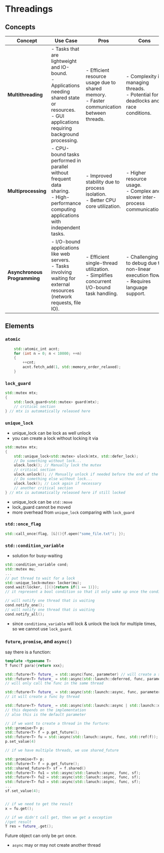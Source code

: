 # Threadings

## Concepts

| Concept                      | Use Case                                                                                                                                               | Pros                                                                                        | Cons                                                                                     |
| ---------------------------- | ------------------------------------------------------------------------------------------------------------------------------------------------------ | ------------------------------------------------------------------------------------------- | ---------------------------------------------------------------------------------------- |
| **Multithreading**           | - Tasks that are lightweight and IO-bound.<br>- Applications needing shared state or resources.<br>- GUI applications requiring background processing. | - Efficient resource usage due to shared memory.<br>- Faster communication between threads. | - Complexity in managing threads.<br>- Potential for deadlocks and race conditions.      |
| **Multiprocessing**          | - CPU-bound tasks performed in parallel without frequent data sharing.<br>- High-performance computing applications with independent tasks.            | - Improved stability due to process isolation.<br>- Better CPU core utilization.            | - Higher resource usage.<br>- Complex and slower inter-process communication.            |
| **Asynchronous Programming** | - I/O-bound applications like web servers.<br>- Tasks involving waiting for external resources (network requests, file IO).                            | - Efficient single-thread utilization.<br>- Simplifies concurrent I/O-bound task handling.  | - Challenging to debug due to non-linear execution flow.<br>- Requires language support. |

## Elements


### `atomic`

```cpp
    std::atomic_int acnt;
    for (int n = 0; n < 10000; ++n)
    {
        ++cnt;
        acnt.fetch_add(1, std::memory_order_relaxed);
    }
```


### `lock_guard`


```cpp
std::mutex mtx;
{
    std::lock_guard<std::mutex> guard(mtx);
    // critical section
} // mtx is automatically released here
```

### `unique_lock`

- unique_lock can be lock as well unlock
- you can create a lock without locking it via 
```cpp
std::mutex mtx;
{
    std::unique_lock<std::mutex> ulock(mtx, std::defer_lock);
    // Do something without lock...
    ulock.lock(); // Manually lock the mutex
    // critical section
    ulock.unlock(); // Manually unlock if needed before the end of the scope
    // Do something else without lock...
    ulock.lock(); // Lock again if necessary
    // another critical section
} // mtx is automatically released here if still locked

```

- unique_lock can be `std::move`
- lock_guard cannot be moved
- more overhead from `unique_lock` comparing with `lock_guard`


### `std::once_flag`

```cpp
std::call_once(flag, [&](){f.open("some_file.txt"); });
```



### `std::condition_variable`

- solution for busy-waiting

```cpp
std::condition_variable cond;
std::mutex mu;
...
// put thread to wait for a lock
std::unique_lock<mutex> locker(mu);
cond.wait(locker, [](){return if(1 == 1)}); 
// it represent a bool condition so that it only wake up once the condition is satisfied

// will notify one thread that is waiting
cond.notify_one();
// will notify one thread that is waiting
cond.notify_all();
```

- since `conditiona_variable` will lock & unlock the lock for multiple times, so we cannot use `lock_guard`. 




### `future`, `promise`, and `async()`

say there is a function:
```cpp
template <typename T>
T func(T para){return xxx};

std::future<T> future_ = std::async(func, parameter) // will create a seperate thread
std::future<T> future_ = std::async(std::launch::deferred, func, parameter) 
// will only call the func in the same thread

std::future<T> future_ = std::async(std::launch::async, func, parameter) 
// it will create a func by thread

std::future<T> future_ = std::async(std::launch::async | std::launch::deferred, func, parameter) 
// this depends on the implementation
// also this is the default parameter

// if we want to create a thread in the furture:
std::promise<T> p;
std::future<T> f = p.get_future();
std::future<T> fu = std::async(std::lanuch::async, func, std::ref(f));
p.set_value(4)

// if we have multiple threads, we use shared_future

std::promise<T> p;
std::future<T> f = p.get_future();
std::shared_future<T> sf = f.shared()
std::future<T> fu1 = std::async(std::lanuch::async, func, sf);
std::future<T> fu2 = std::async(std::lanuch::async, func, sf);
std::future<T> fu3 = std::async(std::lanuch::async, func, sf);
...
sf.set_value(4);


// if we need to get the result
x = fu.get(); 

// if we didn't call get, then we get a exception
//get result
T res = future_.get();
```

Future object can only be `get` once.

- `async` may or may not create another thread